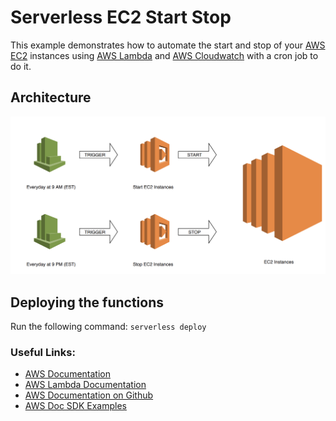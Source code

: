 # Serverless EC2 Start Stop

This example demonstrates how to automate the start and stop of your [AWS EC2](https://aws.amazon.com/ec2/) instances using  [AWS Lambda](https://aws.amazon.com/lambda/) and [AWS Cloudwatch](https://aws.amazon.com/cloudwatch/) with a cron job to do it.

## Architecture
![architecture](https://github.com/VivekBhat/serverless-ec2-start-stop/blob/master/architecture.png?raw=true)

## Deploying the functions

Run the following command: `serverless deploy`

### Useful Links:

* [AWS Documentation](https://aws.amazon.com/documentation/)
* [AWS Lambda Documentation](https://docs.aws.amazon.com/lambda/latest/dg/welcome.html)
* [AWS Documentation on Github](https://github.com/awsdocs)
* [AWS Doc SDK Examples](https://github.com/awsdocs/aws-doc-sdk-examples)
